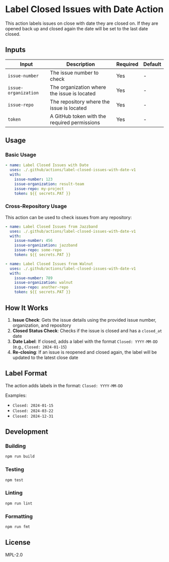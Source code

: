 # Label Closed Issues with Date Action

This action labels issues on close with date they are closed on. If they are opened back up and closed again the date will be set to the last date closed.

## Inputs

| Input | Description | Required | Default |
|-------|-------------|----------|---------|
| `issue-number` | The issue number to check | Yes | - |
| `issue-organization` | The organization where the issue is located | Yes | - |
| `issue-repo` | The repository where the issue is located | Yes | - |
| `token` | A GitHub token with the required permissions | Yes | - |

## Usage

### Basic Usage

```yaml
- name: Label Closed Issues with Date
  uses: ./.github/actions/label-closed-issues-with-date-v1
  with:
    issue-number: 123
    issue-organization: result-team
    issue-repo: my-project
    token: ${{ secrets.PAT }}
```

### Cross-Repository Usage

This action can be used to check issues from any repository:

```yaml
- name: Label Closed Issues from Jazzband
  uses: ./.github/actions/label-closed-issues-with-date-v1
  with:
    issue-number: 456
    issue-organization: jazzband
    issue-repo: some-repo
    token: ${{ secrets.PAT }}

- name: Label Closed Issues from Walnut
  uses: ./.github/actions/label-closed-issues-with-date-v1
  with:
    issue-number: 789
    issue-organization: walnut
    issue-repo: another-repo
    token: ${{ secrets.PAT }}
```

## How It Works

1. **Issue Check**: Gets the issue details using the provided issue number, organization, and repository
2. **Closed Status Check**: Checks if the issue is closed and has a `closed_at` date
3. **Date Label**: If closed, adds a label with the format `Closed: YYYY-MM-DD` (e.g., `Closed: 2024-01-15`)
4. **Re-closing**: If an issue is reopened and closed again, the label will be updated to the latest close date

## Label Format

The action adds labels in the format: `Closed: YYYY-MM-DD`

Examples:
- `Closed: 2024-01-15`
- `Closed: 2024-03-22`
- `Closed: 2024-12-31`

## Development

### Building

```bash
npm run build
```

### Testing

```bash
npm test
```

### Linting

```bash
npm run lint
```

### Formatting

```bash
npm run fmt
```

## License

MPL-2.0 
